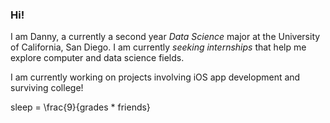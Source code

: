 ### Hi! 

I am Danny, a currently a second year *Data Science* major at the University of California, San Diego. I am currently *seeking internships* that help me explore computer and data science fields.

I am currently working on projects involving iOS app development and surviving college!

sleep = \frac{9}{grades * friends}

<!--
**dquangucsd/dquangucsd** is a ✨ _special_ ✨ repository because its `README.md` (this file) appears on your GitHub profile.

Here are some ideas to get you started:

- 🔭 I’m currently working on ...
- 🌱 I’m currently learning ...
- 👯 I’m looking to collaborate on ...
- 🤔 I’m looking for help with ...
- 💬 Ask me about ...
- 📫 How to reach me: ...
- 😄 Pronouns: ...
- ⚡ Fun fact: ...
-->
